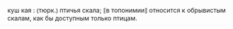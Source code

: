 ---
---

куш кая
: ⦅тюрк.⦆ птичья скала; ⟦в топонимии⟧ относится к обрывистым скалам, как бы доступным только птицам.

